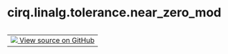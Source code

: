 <div itemscope itemtype="http://developers.google.com/ReferenceObject">
<meta itemprop="name" content="cirq.linalg.tolerance.near_zero_mod" />
<meta itemprop="path" content="Stable" />
</div>

# cirq.linalg.tolerance.near_zero_mod

<!-- Insert buttons and diff -->

<table class="tfo-notebook-buttons tfo-api" align="left">

<td>
  <a target="_blank" href="https://github.com/quantumlib/cirq/tree/master/cirq/linalg/tolerance.py">
    <img src="https://www.tensorflow.org/images/GitHub-Mark-32px.png" />
    View source on GitHub
  </a>
</td>
</table>





<pre class="devsite-click-to-copy prettyprint lang-py tfo-signature-link">
<code>cirq.linalg.tolerance.near_zero_mod(
    a: float,
    period: float,
    *,
    atol: float = 1e-08
) -> bool
</code></pre>



<!-- Placeholder for "Used in" -->
